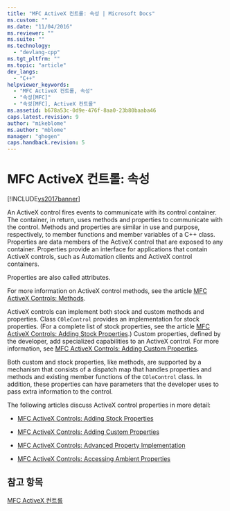 ```yaml
---
title: "MFC ActiveX 컨트롤: 속성 | Microsoft Docs"
ms.custom: ""
ms.date: "11/04/2016"
ms.reviewer: ""
ms.suite: ""
ms.technology: 
  - "devlang-cpp"
ms.tgt_pltfrm: ""
ms.topic: "article"
dev_langs: 
  - "C++"
helpviewer_keywords: 
  - "MFC ActiveX 컨트롤, 속성"
  - "속성[MFC]"
  - "속성[MFC], ActiveX 컨트롤"
ms.assetid: b678a53c-0d9e-476f-8aa0-23b80baaba46
caps.latest.revision: 9
author: "mikeblome"
ms.author: "mblome"
manager: "ghogen"
caps.handback.revision: 5
---
```

# MFC ActiveX 컨트롤: 속성
[!INCLUDE[vs2017banner](../assembler/inline/includes/vs2017banner.md)]

An ActiveX control fires events to communicate with its control container.  The container, in return, uses methods and properties to communicate with the control.  Methods and properties are similar in use and purpose, respectively, to member functions and member variables of a C\+\+ class.  Properties are data members of the ActiveX control that are exposed to any container.  Properties provide an interface for applications that contain ActiveX controls, such as Automation clients and ActiveX control containers.  
  
 Properties are also called attributes.  
  
 For more information on ActiveX control methods, see the article [MFC ActiveX Controls: Methods](../mfc/mfc-activex-controls-methods.md).  
  
 ActiveX controls can implement both stock and custom methods and properties.  Class `COleControl` provides an implementation for stock properties. \(For a complete list of stock properties, see the article [MFC ActiveX Controls: Adding Stock Properties](../mfc/mfc-activex-controls-adding-stock-properties.md).\) Custom properties, defined by the developer, add specialized capabilities to an ActiveX control.  For more information, see [MFC ActiveX Controls: Adding Custom Properties](../mfc/mfc-activex-controls-adding-custom-properties.md).  
  
 Both custom and stock properties, like methods, are supported by a mechanism that consists of a dispatch map that handles properties and methods and existing member functions of the `COleControl` class.  In addition, these properties can have parameters that the developer uses to pass extra information to the control.  
  
 The following articles discuss ActiveX control properties in more detail:  
  
-   [MFC ActiveX Controls: Adding Stock Properties](../mfc/mfc-activex-controls-adding-stock-properties.md)  
  
-   [MFC ActiveX Controls: Adding Custom Properties](../mfc/mfc-activex-controls-adding-custom-properties.md)  
  
-   [MFC ActiveX Controls: Advanced Property Implementation](../mfc/mfc-activex-controls-advanced-property-implementation.md)  
  
-   [MFC ActiveX Controls: Accessing Ambient Properties](../mfc/mfc-activex-controls-accessing-ambient-properties.md)  
  
## 참고 항목  
 [MFC ActiveX 컨트롤](../mfc/mfc-activex-controls.md)